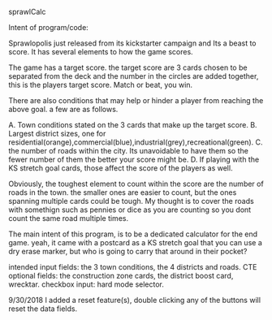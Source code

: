 sprawlCalc

Intent of program/code:

Sprawlopolis just released from its kickstarter campaign and Its a beast to score.
It has several elements to how the game scores.

The game has a target score. the target score are 3 cards chosen to be separated from the deck and the number in the circles are added together, this is the players target score. Match or beat, you win.

There are also conditions that may help or hinder a player from reaching the above goal.
a few are as follows.

A. Town conditions stated on the 3 cards that make up the target score.
B. Largest district sizes, one for residential(orange),commercial(blue),industrial(grey),recreational(green).
C. the number of roads within the city. Its unavoidable to have them so the fewer number of them the better your score might be.
D. If playing with the KS stretch goal cards, those affect the score of the players as well. 

Obviously, the toughest element to count within the score are the number of roads in the town. 
the smaller ones are easier to count, but the ones spanning multiple cards could be tough.
My thought is to cover the roads with somethign such as pennies or dice as you are counting so you dont count the same road multiple times.

The main intent of this program, is to be a dedicated calculator for the end game. yeah, it came with a
postcard as a KS stretch goal that you can use a dry erase marker, but who is going to carry that around in their pocket?

intended input fields: the 3 town conditions, the 4 districts and roads.
CTE optional fields: the construction zone cards, the district boost card, wrecktar. 
checkbox input: hard mode selector.

9/30/2018 I added a reset feature(s), double clicking any of the buttons will reset the data fields.
